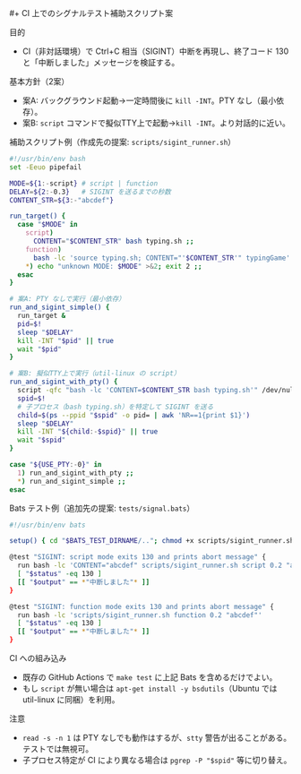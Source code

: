 #+ CI 上でのシグナルテスト補助スクリプト案

目的
- CI（非対話環境）で Ctrl+C 相当（SIGINT）中断を再現し、終了コード 130 と「中断しました」メッセージを検証する。

基本方針（2案）
- 案A: バックグラウンド起動→一定時間後に `kill -INT`。PTY なし（最小依存）。
- 案B: `script` コマンドで擬似TTY上で起動→`kill -INT`。より対話的に近い。

補助スクリプト例（作成先の提案: `scripts/sigint_runner.sh`）
```bash
#!/usr/bin/env bash
set -Eeuo pipefail

MODE=${1:-script} # script | function
DELAY=${2:-0.3}   # SIGINT を送るまでの秒数
CONTENT_STR=${3:-"abcdef"}

run_target() {
  case "$MODE" in
    script)
      CONTENT="$CONTENT_STR" bash typing.sh ;;
    function)
      bash -lc 'source typing.sh; CONTENT="'$CONTENT_STR'" typingGame' ;;
    *) echo "unknown MODE: $MODE" >&2; exit 2 ;;
  esac
}

# 案A: PTY なしで実行（最小依存）
run_and_sigint_simple() {
  run_target &
  pid=$!
  sleep "$DELAY"
  kill -INT "$pid" || true
  wait "$pid"
}

# 案B: 擬似TTY上で実行（util-linux の script）
run_and_sigint_with_pty() {
  script -qfc "bash -lc 'CONTENT=$CONTENT_STR bash typing.sh'" /dev/null &
  spid=$!
  # 子プロセス（bash typing.sh）を特定して SIGINT を送る
  child=$(ps --ppid "$spid" -o pid= | awk 'NR==1{print $1}')
  sleep "$DELAY"
  kill -INT "${child:-$spid}" || true
  wait "$spid"
}

case "${USE_PTY:-0}" in
  1) run_and_sigint_with_pty ;;
  *) run_and_sigint_simple ;;
esac
```

Bats テスト例（追加先の提案: `tests/signal.bats`）
```bash
#!/usr/bin/env bats

setup() { cd "$BATS_TEST_DIRNAME/.."; chmod +x scripts/sigint_runner.sh || true; }

@test "SIGINT: script mode exits 130 and prints abort message" {
  run bash -lc 'CONTENT="abcdef" scripts/sigint_runner.sh script 0.2 "abcdef"'
  [ "$status" -eq 130 ]
  [[ "$output" == *"中断しました"* ]]
}

@test "SIGINT: function mode exits 130 and prints abort message" {
  run bash -lc 'scripts/sigint_runner.sh function 0.2 "abcdef"'
  [ "$status" -eq 130 ]
  [[ "$output" == *"中断しました"* ]]
}
```

CI への組み込み
- 既存の GitHub Actions で `make test` に上記 Bats を含めるだけでよい。
- もし `script` が無い場合は `apt-get install -y bsdutils`（Ubuntu では util-linux に同梱）を利用。

注意
- `read -s -n 1` は PTY なしでも動作はするが、`stty` 警告が出ることがある。テストでは無視可。
- 子プロセス特定が CI により異なる場合は `pgrep -P "$spid"` 等に切り替え。
